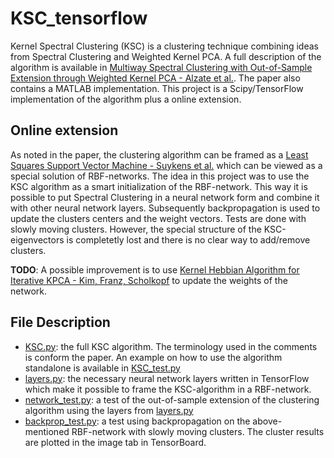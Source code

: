 # KSC_tensorflow

Kernel Spectral Clustering (KSC) is a clustering technique combining ideas from Spectral Clustering and Weighted Kernel PCA.
A full description of the algorithm is available in [Multiway Spectral Clustering with Out-of-Sample Extension through Weighted Kernel PCA - Alzate et al.](https://www.google.be/url?sa=t&rct=j&q=&esrc=s&source=web&cd=2&cad=rja&uact=8&ved=0ahUKEwjDzcWI8r3YAhURbFAKHUApBmIQFggtMAE&url=https%3A%2F%2Fwww.esat.kuleuven.be%2Fsista%2Flssvmlab%2Fpami2010.pdf&usg=AOvVaw0xUsZwLYWdXsANw_lUdQMO).
The paper also contains a MATLAB implementation. This project is a Scipy/TensorFlow implementation of the algorithm plus a online extension.

## Online extension
As noted in the paper, the clustering algorithm can be framed as a [Least Squares Support Vector Machine - Suykens et al.](https://www.google.be/url?sa=t&rct=j&q=&esrc=s&source=web&cd=1&cad=rja&uact=8&ved=0ahUKEwjJufr08r3YAhUQL1AKHf2QAtAQFggnMAA&url=https%3A%2F%2Fen.wikipedia.org%2Fwiki%2FLeast_squares_support_vector_machine&usg=AOvVaw2-kgtZTvITXp5ztjvVW38x) which can be viewed as a special solution of RBF-networks.
The idea in this project was to use the KSC algorithm as a smart initialization of the RBF-network. This way it is possible to put Spectral Clustering in a neural network form and combine it with other neural network layers. Subsequently backpropagation is used to update the clusters centers and the weight vectors.
Tests are done with slowly moving clusters. However, the special structure of the KSC-eigenvectors is completetly lost and there is no clear way to add/remove clusters.

<b>TODO</b>: A possible improvement is to use [Kernel Hebbian Algorithm for Iterative KPCA - Kim, Franz, Scholkopf](http://ieeexplore.ieee.org/abstract/document/1471703/)
to update the weights of the network.

## File Description

- [KSC.py](./KSC.py): the full KSC algorithm. The terminology used in the comments is conform the paper. An example on how to use the algorithm standalone is available in [KSC_test.py](./KSC_test.py)
- [layers.py](./layers.py): the necessary neural network layers written in TensorFlow which make it possible to frame the KSC-algorithm in a RBF-network.
- [network_test.py](./network_test.py): a test of the out-of-sample extension of the clustering algorithm using the layers from [layers.py](./layers.py)
- [backprop_test.py](./backprop_test.py): a test using backpropagation on the above-mentioned RBF-network with slowly moving clusters. The cluster results are plotted in the image tab in TensorBoard.
